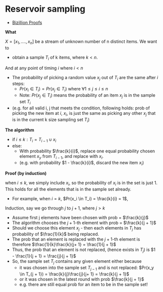 # Reservoir sampling

- [Bizillion Proofs](https://youtu.be/dWfo9XGrqKU)

**What**

$X = [x_1, ...., x_n]$ be a stream of unknown number of n distinct items. We want to
- obtain a sample $T_i$ of k items, where $k < n$.

And at any point of timing $i$ where $i < n$
- The probability of picking a random value $x_j$ out of $T_i$ are the same after $i$ steps:
  - $Pr(x_i \in T_i) = Pr(x_j \in T_i)$ where $\forall 1 \leq j \leq i \leq n$
  - Note: $Pr(x_j \in T_i)$ means the probability of an item $x_j$ is in the sample set $T_i$
- (e.g. for all valid i, j that meets the condition, following holds: prob of picking the new item at $i$, $x_i$, is just the same as picking any other $x_j$ that is in the current k size sampling set $T_i$)


**The algorithm**

- if $i \leq k: T_i = T_{i - 1} \cup { x_i }$
- else:
  - With probability $\frac{k}{i}$, replace one equal probability chosen element $x_y$ from $T_{i - 1}$, and replace with $x_i$.
  - (e.g. with probability $1 - \frac{k}{i}$, discard the new item $x_i$)


**Proof (by induction)**

when $i \leq k$, we simply include $x_i$, so the probability of $x_i$ is in the set is just 1. This holds for all the elements that is in the sample set already.

- For example, when $i = k$, $Pr(x_i \in T_i) = \frac{k}{i} = 1$,

Induction, say we go through $j$ to $j + 1$, where $j > k$
- Assume first j elements have been chosen with prob = $\frac{k}{j}$
- The algorithm chooses the $j + 1$-th element with prob = $\frac{k}{j + 1}$
- Should we choose this element $x_j$ - then each elements in $T_j$ has probability of $\frac{1}{k}$ being replaced.
- The prob that an element is replaced with the $j + 1$-th element is therefore $\frac{1}{k}\frac{k}{j+ 1} = \frac{1}{j + 1}$
- Thus, the prob that an element is not replaced, (hence exists in $T_j$) is $1 - \frac{1}{j + 1} = \frac{j}{j + 1}$
- So, the sample set $T_j$ contains any given element either because
  - it was chosen into the sample set $T_{j - 1}$ and is not replaced: $Pr(x_y \in T_{j + 1}) = \frac{k}{j}\frac{j}{j+ 1} = \frac{k}{j + 1}$
  - or it was chosen in the latest round with prob $\frac{k}{j + 1}$
  - e.g. there are still equal prob for an item to be in the sample set!